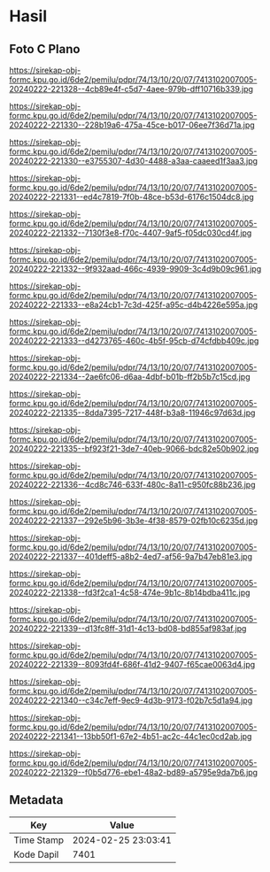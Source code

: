 # Hasil

## Foto C Plano

https://sirekap-obj-formc.kpu.go.id/6de2/pemilu/pdpr/74/13/10/20/07/7413102007005-20240222-221328--4cb89e4f-c5d7-4aee-979b-dff10716b339.jpg

https://sirekap-obj-formc.kpu.go.id/6de2/pemilu/pdpr/74/13/10/20/07/7413102007005-20240222-221330--228b19a6-475a-45ce-b017-06ee7f36d71a.jpg

https://sirekap-obj-formc.kpu.go.id/6de2/pemilu/pdpr/74/13/10/20/07/7413102007005-20240222-221330--e3755307-4d30-4488-a3aa-caaeed1f3aa3.jpg

https://sirekap-obj-formc.kpu.go.id/6de2/pemilu/pdpr/74/13/10/20/07/7413102007005-20240222-221331--ed4c7819-7f0b-48ce-b53d-6176c1504dc8.jpg

https://sirekap-obj-formc.kpu.go.id/6de2/pemilu/pdpr/74/13/10/20/07/7413102007005-20240222-221332--7130f3e8-f70c-4407-9af5-f05dc030cd4f.jpg

https://sirekap-obj-formc.kpu.go.id/6de2/pemilu/pdpr/74/13/10/20/07/7413102007005-20240222-221332--9f932aad-466c-4939-9909-3c4d9b09c961.jpg

https://sirekap-obj-formc.kpu.go.id/6de2/pemilu/pdpr/74/13/10/20/07/7413102007005-20240222-221333--e8a24cb1-7c3d-425f-a95c-d4b4226e595a.jpg

https://sirekap-obj-formc.kpu.go.id/6de2/pemilu/pdpr/74/13/10/20/07/7413102007005-20240222-221333--d4273765-460c-4b5f-95cb-d74cfdbb409c.jpg

https://sirekap-obj-formc.kpu.go.id/6de2/pemilu/pdpr/74/13/10/20/07/7413102007005-20240222-221334--2ae6fc06-d6aa-4dbf-b01b-ff2b5b7c15cd.jpg

https://sirekap-obj-formc.kpu.go.id/6de2/pemilu/pdpr/74/13/10/20/07/7413102007005-20240222-221335--8dda7395-7217-448f-b3a8-11946c97d63d.jpg

https://sirekap-obj-formc.kpu.go.id/6de2/pemilu/pdpr/74/13/10/20/07/7413102007005-20240222-221335--bf923f21-3de7-40eb-9066-bdc82e50b902.jpg

https://sirekap-obj-formc.kpu.go.id/6de2/pemilu/pdpr/74/13/10/20/07/7413102007005-20240222-221336--4cd8c746-633f-480c-8a11-c950fc88b236.jpg

https://sirekap-obj-formc.kpu.go.id/6de2/pemilu/pdpr/74/13/10/20/07/7413102007005-20240222-221337--292e5b96-3b3e-4f38-8579-02fb10c6235d.jpg

https://sirekap-obj-formc.kpu.go.id/6de2/pemilu/pdpr/74/13/10/20/07/7413102007005-20240222-221337--401deff5-a8b2-4ed7-af56-9a7b47eb81e3.jpg

https://sirekap-obj-formc.kpu.go.id/6de2/pemilu/pdpr/74/13/10/20/07/7413102007005-20240222-221338--fd3f2ca1-4c58-474e-9b1c-8b14bdba411c.jpg

https://sirekap-obj-formc.kpu.go.id/6de2/pemilu/pdpr/74/13/10/20/07/7413102007005-20240222-221339--d13fc8ff-31d1-4c13-bd08-bd855af983af.jpg

https://sirekap-obj-formc.kpu.go.id/6de2/pemilu/pdpr/74/13/10/20/07/7413102007005-20240222-221339--8093fd4f-686f-41d2-9407-f65cae0063d4.jpg

https://sirekap-obj-formc.kpu.go.id/6de2/pemilu/pdpr/74/13/10/20/07/7413102007005-20240222-221340--c34c7eff-9ec9-4d3b-9173-f02b7c5d1a94.jpg

https://sirekap-obj-formc.kpu.go.id/6de2/pemilu/pdpr/74/13/10/20/07/7413102007005-20240222-221341--13bb50f1-67e2-4b51-ac2c-44c1ec0cd2ab.jpg

https://sirekap-obj-formc.kpu.go.id/6de2/pemilu/pdpr/74/13/10/20/07/7413102007005-20240222-221329--f0b5d776-ebe1-48a2-bd89-a5795e9da7b6.jpg


## Metadata

| Key        | Value               |
| ---------- | ------------------- |
| Time Stamp | 2024-02-25 23:03:41 |
| Kode Dapil | 7401                |




